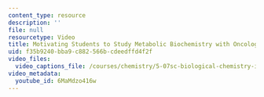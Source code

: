 ```yaml
---
content_type: resource
description: ''
file: null
resourcetype: Video
title: Motivating Students to Study Metabolic Biochemistry with Oncology Applications
uid: f35b9240-bba9-c882-566b-cdeedffd4f2f
video_files:
  video_captions_file: /courses/chemistry/5-07sc-biological-chemistry-i-fall-2013/instructor-insights/motivating-students-to-study-metabolic-biochemistry-with-oncology-applications/6MaMdzo416w.vtt
video_metadata:
  youtube_id: 6MaMdzo416w
---
```

